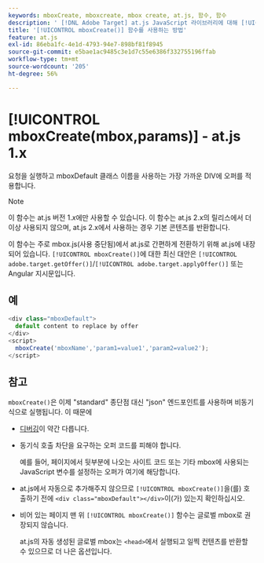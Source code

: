 ```yaml
---
keywords: mboxCreate, mboxcreate, mbox create, at.js, 함수, 함수
description: ' [!DNL Adobe Target] at.js JavaScript 라이브러리에 대해 [!UICONTROL mboxCreate()] 함수를 사용하여 mboxDefault 클래스 이름을 사용하는 가장 가까운 DIV에 오퍼를 적용합니다. (at.js 1.x)'
title: '[!UICONTROL mboxCreate()] 함수를 사용하는 방법'
feature: at.js
exl-id: 86eba1fc-4e1d-4793-94e7-898bf81f8945
source-git-commit: e5bae1ac9485c3e1d7c55e6386f332755196ffab
workflow-type: tm+mt
source-wordcount: '205'
ht-degree: 56%

---
```


# [!UICONTROL mboxCreate(mbox,params)] - at.js 1.x

요청을 실행하고 mboxDefault 클래스 이름을 사용하는 가장 가까운 DIV에 오퍼를 적용합니다.

>[!NOTE]
>
>이 함수는 at.js 버전 1.*x*&#x200B;에만 사용할 수 있습니다. 이 함수는 at.js 2.x의 릴리스에서 더 이상 사용되지 않으며, at.js 2.x에서 사용하는 경우 기본 콘텐츠를 반환합니다.

이 함수는 주로 mbox.js(사용 중단됨)에서 at.js로 간편하게 전환하기 위해 at.js에 내장되어 있습니다. `[!UICONTROL mboxCreate()]`에 대한 최신 대안은 `[!UICONTROL adobe.target.getOffer()]`/`[!UICONTROL adobe.target.applyOffer()]` 또는 Angular 지시문입니다.

## 예

```javascript {line-numbers="true"}
<div class="mboxDefault"> 
  default content to replace by offer 
</div> 
<script> 
  mboxCreate('mboxName','param1=value1','param2=value2'); 
</script>
```

## 참고

`mboxCreate()`은 이제 &quot;standard&quot; 종단점 대신 &quot;json&quot; 엔드포인트를 사용하며 비동기식으로 실행됩니다. 이 때문에

* [디버깅](/help/dev/implement/client-side/target-debugging-atjs/target-debugging-atjs.md)이 약간 다릅니다.
* 동기식 호출 차단을 요구하는 오퍼 코드를 피해야 합니다.

  예를 들어, 페이지에서 뒷부분에 나오는 사이트 코드 또는 기타 mbox에 사용되는 JavaScript 변수를 설정하는 오퍼가 여기에 해당합니다.

* at.js에서 자동으로 추가해주지 않으므로 `[!UICONTROL mboxCreate()]`을(를) 호출하기 전에 `<div class="mboxDefault"></div>`이(가) 있는지 확인하십시오.

* 비어 있는 페이지 맨 위 `[!UICONTROL mboxCreate()]` 함수는 글로벌 mbox로 권장되지 않습니다.

  at.js의 자동 생성된 글로벌 mbox는 `<head>`에서 실행되고 일찍 컨텐츠를 반환할 수 있으므로 더 나은 옵션입니다.
